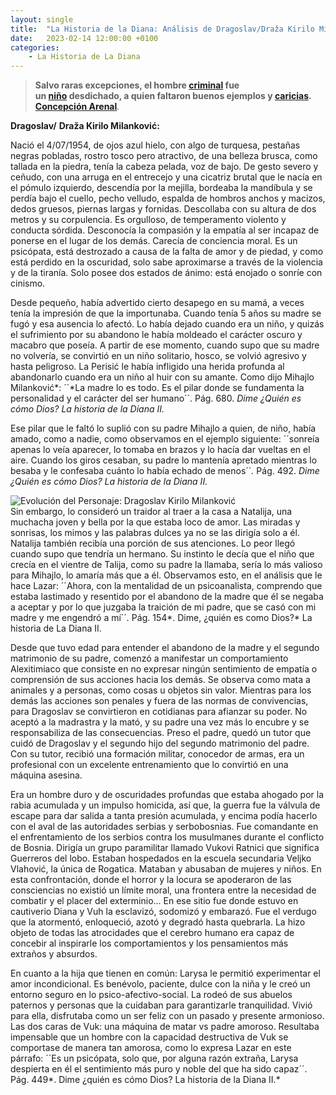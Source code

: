 ```yaml
---
layout: single
title:  "La Historia de la Diana: Análisis de Dragoslav/Draža Kirilo Milanković"
date:   2023-02-14 12:00:00 +0100
categories: 
    - La Historia de La Diana
---
```

> **Salvo raras excepciones, el
> hombre [criminal](https://www.mundifrases.com/tema/crimen/) fue
> un [niño](https://www.mundifrases.com/tema/ni%C3%B1os/) desdichado, a
> quien faltaron buenos ejemplos
> y [caricias](https://www.mundifrases.com/tema/caricia/). [Concepción
> Arenal](https://www.mundifrases.com/frases-de/concepcion-arenal/)***.*

**Dragoslav/** **Draža Kirilo Milanković:**

Nació el 4/07/1954, de ojos azul hielo, con algo de turquesa, pestañas
negras pobladas, rostro tosco pero atractivo, de una belleza brusca,
como tallada en la piedra, tenía la cabeza pelada, voz de bajo. De gesto
severo y ceñudo, con una arruga en el entrecejo y una cicatriz brutal
que le nacía en el pómulo izquierdo, descendía por la mejilla, bordeaba
la mandíbula y se perdía bajo el cuello, pecho velludo, espalda de
hombros anchos y macizos, dedos gruesos, piernas largas y fornidas.
Descollaba con su altura de dos metros y su corpulencia. Es orgulloso,
de temperamento violento y conducta sórdida. Desconocía la compasión y
la empatía al ser incapaz de ponerse en el lugar de los demás. Carecía
de conciencia moral. Es un psicópata, está destrozado a causa de la
falta de amor y de piedad, y como está perdido en la oscuridad, solo
sabe aproximarse a través de la violencia y de la tiranía. Solo posee
dos estados de ánimo: está enojado o sonríe con cinismo.

Desde pequeño, había advertido cierto desapego en su mamá, a veces tenía
la impresión de que la importunaba. Cuando tenía 5 años su madre se fugó
y esa ausencia lo afectó. Lo había dejado cuando era un niño, y quizás
el sufrimiento por su abandono le había moldeado el carácter oscuro y
macabro que poseía. A partir de ese momento, cuando supo que su madre no
volvería, se convirtió en un niño solitario, hosco, se volvió agresivo y
hasta peligroso. La Perisić le había infligido una herida profunda al
abandonarlo cuando era un niño al huir con su amante. Como dijo Mihajlo
Milanković*: ´´*La madre lo es todo. Es el pilar donde se fundamenta la
personalidad y el carácter del ser humano´´. Pág. 680. *Dime ¿Quién es
cómo Dios? La historia de la Diana II.*

Ese pilar que le faltó lo suplió con su padre Mihajlo a quien, de niño,
había amado, como a nadie, como observamos en el ejemplo siguiente:
´´sonreía apenas lo veía aparecer, lo tomaba en brazos y lo hacía dar
vueltas en el aire. Cuando los giros cesaban, su padre lo mantenía
apretado mientras lo besaba y le confesaba cuánto lo había echado de
menos´´*.* Pág. 492. *Dime ¿Quién es cómo Dios? La historia de la Diana
II.*

![Evolución del Personaje: Dragoslav Kirilo Milanković](/assets/img/evolucion-de-dragoslav.jpeg)  
Sin embargo, lo consideró un traidor al traer a la casa a Natalija, una
muchacha joven y bella por la que estaba loco de amor. Las miradas y
sonrisas, los mimos y las palabras dulces ya no se las dirigía solo a
él. Natalija también recibía una porción de sus atenciones. Lo peor
llegó cuando supo que tendría un hermano. Su instinto le decía que el
niño que crecía en el vientre de Talija, como su padre la llamaba, sería
lo más valioso para Mihajlo, lo amaría más que a él. Observamos esto, en
el análisis que le hace Lazar: ´´Ahora, con la mentalidad de un
psicoanalista, comprendo que estaba lastimado y resentido por el
abandono de la madre que él se negaba a aceptar y por lo que juzgaba la
traición de mi padre, que se casó con mi madre y me engendró a mí´´*.*
Pág. 154*. Dime, ¿quién es como Dios?* La historia de La Diana II.

Desde que tuvo edad para entender el abandono de la madre y el segundo
matrimonio de su padre, comenzó a manifestar un comportamiento
Alexitimiaco que consiste en no expresar ningún sentimiento de empatía o
comprensión de sus acciones hacia los demás. Se observa como mata a
animales y a personas, como cosas u objetos sin valor. Mientras para los
demás las acciones son penales y fuera de las normas de convivencias,
para Dragoslav se convirtieron en cotidianas para afianzar su poder. No
aceptó a la madrastra y la mató, y su padre una vez más lo encubre y se
responsabiliza de las consecuencias. Preso el padre, quedó un tutor que
cuidó de Dragoslav y el segundo hijo del segundo matrimonio del padre.
Con su tutor, recibió una formación militar, conocedor de armas, era un
profesional con un excelente entrenamiento que lo convirtió en una
máquina asesina.

Era un hombre duro y de oscuridades profundas que estaba ahogado por la
rabia acumulada y un impulso homicida, así que, la guerra fue la válvula
de escape para dar salida a tanta presión acumulada, y encima podía
hacerlo con el aval de las autoridades serbias y serbobosnias. Fue
comandante en el enfrentamiento de los serbios contra los musulmanes
durante el conflicto de Bosnia. Dirigía un grupo paramilitar llamado
Vukovi Ratnici que significa Guerreros del lobo. Estaban hospedados en
la escuela secundaria Veljko Vlahović, la única de Rogatica. Mataban y
abusaban de mujeres y niños. En esta confrontación, donde el horror y la
locura se apoderaron de las consciencias no existió un límite moral, una
frontera entre la necesidad de combatir y el placer del exterminio... En
ese sitio fue donde estuvo en cautiverio Diana y Vuh la esclavizó,
sodomizó y embarazó. Fue el verdugo que la atormentó, enloqueció, azotó
y degradó hasta quebrarla. La hizo objeto de todas las atrocidades que
el cerebro humano era capaz de concebir al inspirarle los
comportamientos y los pensamientos más extraños y absurdos.

En cuanto a la hija que tienen en común: Larysa le permitió experimentar
el amor incondicional. Es benévolo, paciente, dulce con la niña y le
creó un entorno seguro en lo psico-afectivo-social. La rodeó de sus
abuelos paternos y personas que la cuidaban para garantizarle
tranquilidad. Vivió para ella, disfrutaba como un ser feliz con un
pasado y presente armonioso. Las dos caras de Vuk: una máquina de matar
vs padre amoroso. Resultaba impensable que un hombre con la capacidad
destructiva de Vuk se comportase de manera tan amorosa, como lo expresa
Lazar en este párrafo: ´´Es un psicópata, solo que, por alguna razón
extraña, Larysa despierta en él el sentimiento más puro y noble del que
ha sido capaz´´. Pág. 449*. Dime ¿quién es cómo Dios? La historia de la
Diana II.*
